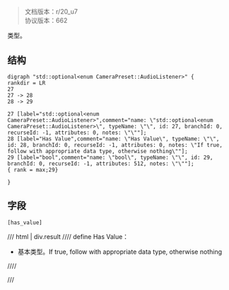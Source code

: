 # <!-- md:samp std::optional&lt;enum CameraPreset::AudioListener&gt; -->

> 文档版本：r/20_u7<br/>协议版本：662

<!-- md:samp std::optional&lt;enum CameraPreset::AudioListener&gt; -->类型。

## 结构

```viz
digraph "std::optional<enum CameraPreset::AudioListener>" {
rankdir = LR
27
27 -> 28
28 -> 29

27 [label="std::optional<enum CameraPreset::AudioListener>",comment="name: \"std::optional<enum CameraPreset::AudioListener>\", typeName: \"\", id: 27, branchId: 0, recurseId: -1, attributes: 0, notes: \"\""];
28 [label="Has Value",comment="name: \"Has Value\", typeName: \"\", id: 28, branchId: 0, recurseId: -1, attributes: 0, notes: \"If true, follow with appropriate data type, otherwise nothing\""];
29 [label="bool",comment="name: \"bool\", typeName: \"\", id: 29, branchId: 0, recurseId: -1, attributes: 512, notes: \"\""];
{ rank = max;29}

}

```

## 字段

```title='std::optional&lt;enum CameraPreset::AudioListener&gt;'
[has_value]
```

/// html | div.result
//// define
Has Value：<!-- md:samp bool -->

- 基本类型。If true, follow with appropriate data type, otherwise nothing


////

///

